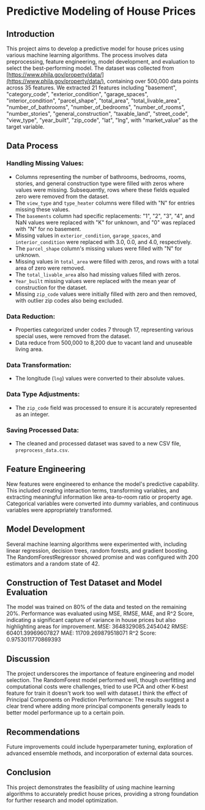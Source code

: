 # Predictive Modeling of House Prices

## Introduction
This project aims to develop a predictive model for house prices using various machine learning algorithms. The process involves data preprocessing, feature engineering, model development, and evaluation to select the best-performing model. The dataset was collected from [https://www.phila.gov/property/data/](https://www.phila.gov/property/data/), containing over 500,000 data points across 35 features. We extracted 21 features including "basement", "category_code", "exterior_condition", "garage_spaces", "interior_condition", "parcel_shape", "total_area", "total_livable_area", "number_of_bathrooms", "number_of_bedrooms", "number_of_rooms", "number_stories", "general_construction", "taxable_land", "street_code", "view_type", "year_built", "zip_code", "lat", "lng", with "market_value" as the target variable.

## Data Process

### Handling Missing Values:

- Columns representing the number of bathrooms, bedrooms, rooms, stories, and general construction type were filled with zeros where values were missing. Subsequently, rows where these fields equaled zero were removed from the dataset.
- The `view_type` and `type_heater` columns were filled with "N" for entries missing these values.
- The `basements` column had specific replacements: "1", "2", "3", "4", and NaN values were replaced with "K" for unknown, and "0" was replaced with "N" for no basement.
- Missing values in `exterior_condition`, `garage_spaces`, and `interior_condition` were replaced with 3.0, 0.0, and 4.0, respectively.
- The `parcel_shape` column's missing values were filled with "N" for unknown.
- Missing values in `total_area` were filled with zeros, and rows with a total area of zero were removed.
- The `total_livable_area` also had missing values filled with zeros.
- `Year_built` missing values were replaced with the mean year of construction for the dataset.
- Missing `zip_code` values were initially filled with zero and then removed, with outlier zip codes also being excluded.

### Data Reduction:

- Properties categorized under codes 7 through 17, representing various special uses, were removed from the dataset.
- Data reduce from 500,000 to 8,200 due to vacant land and unuseable living area.

### Data Transformation:

- The longitude (`lng`) values were converted to their absolute values.

### Data Type Adjustments:

- The `zip_code` field was processed to ensure it is accurately represented as an integer.

### Saving Processed Data:

- The cleaned and processed dataset was saved to a new CSV file, `preprocess_data.csv`.

## Feature Engineering
New features were engineered to enhance the model's predictive capability. This included creating interaction terms, transforming variables, and extracting meaningful information like area-to-room ratio or property age. Categorical variables were converted into dummy variables, and continuous variables were appropriately transformed.

## Model Development
Several machine learning algorithms were experimented with, including linear regression, decision trees, random forests, and gradient boosting. The RandomForestRegressor showed promise and was configured with 200 estimators and a random state of 42.

## Construction of Test Dataset and Model Evaluation
The model was trained on 80% of the data and tested on the remaining 20%. Performance was evaluated using MSE, RMSE, MAE, and R^2 Score, indicating a significant capture of variance in house prices but also highlighting areas for improvement.
MSE: 3648329085.2454042 
RMSE: 60401.39969607827 
MAE: 11709.269879518071 
R^2 Score: 0.9753011770869393

## Discussion
The project underscores the importance of feature engineering and model selection. The RandomForest model performed well, though overfitting and computational costs were challenges, tried to use PCA and other K-best feature for train it doesn't work too well with dataset.I think the effect of Principal Components on Prediction Performance: The results suggest a clear trend where adding more principal components generally leads to better model performance up to a certain poin.

## Recommendations
Future improvements could include hyperparameter tuning, exploration of advanced ensemble methods, and incorporation of external data sources.

## Conclusion
This project demonstrates the feasibility of using machine learning algorithms to accurately predict house prices, providing a strong foundation for further research and model optimization.
